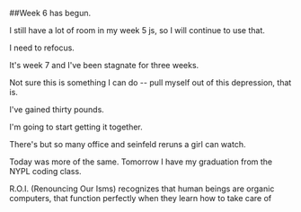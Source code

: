 ##Week 6 has begun.

I still have a lot of room in my week 5 js, so I will continue to use that. 

I need to refocus.

It's week 7 and I've been stagnate for three weeks. 

Not sure this is something I can do -- pull myself out of this depression, that is. 

I've gained thirty pounds. 

I'm going to start getting it together.

There's but so many office and seinfeld reruns a girl can watch.

Today was more of the same. Tomorrow I have my graduation from the NYPL coding class.

R.O.I. (Renouncing Our Isms) recognizes that human beings are organic computers, that function perfectly when they learn how to take care of 
